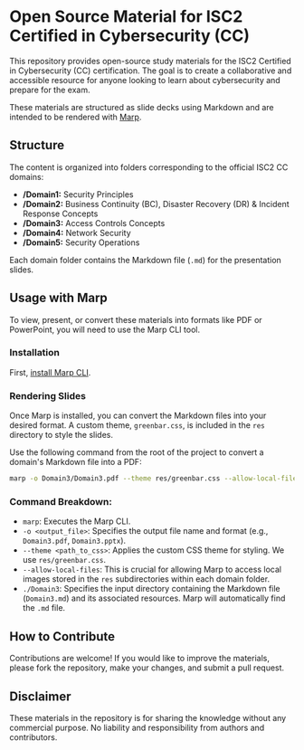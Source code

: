 # Open Source Material for ISC2 Certified in Cybersecurity (CC)

This repository provides open-source study materials for the ISC2 Certified in Cybersecurity (CC) certification. The goal is to create a collaborative and accessible resource for anyone looking to learn about cybersecurity and prepare for the exam.

These materials are structured as slide decks using Markdown and are intended to be rendered with [Marp](https://marp.app/).

## Structure

The content is organized into folders corresponding to the official ISC2 CC domains:

-   **/Domain1:** Security Principles
-   **/Domain2:** Business Continuity (BC), Disaster Recovery (DR) & Incident Response Concepts
-   **/Domain3:** Access Controls Concepts
-   **/Domain4:** Network Security
-   **/Domain5:** Security Operations

Each domain folder contains the Markdown file (`.md`) for the presentation slides.

## Usage with Marp

To view, present, or convert these materials into formats like PDF or PowerPoint, you will need to use the Marp CLI tool.

### Installation

First, [install Marp CLI](https://github.com/marp-team/marp-cli).

### Rendering Slides

Once Marp is installed, you can convert the Markdown files into your desired format. A custom theme, `greenbar.css`, is included in the `res` directory to style the slides.

Use the following command from the root of the project to convert a domain's Markdown file into a PDF:

```bash
marp -o Domain3/Domain3.pdf --theme res/greenbar.css --allow-local-files ./Domain3
```

### Command Breakdown:

-   `marp`: Executes the Marp CLI.
-   `-o <output_file>`: Specifies the output file name and format (e.g., `Domain3.pdf`, `Domain3.pptx`).
-   `--theme <path_to_css>`: Applies the custom CSS theme for styling. We use `res/greenbar.css`.
-   `--allow-local-files`: This is crucial for allowing Marp to access local images stored in the `res` subdirectories within each domain folder.
-   `./Domain3`: Specifies the input directory containing the Markdown file (`Domain3.md`) and its associated resources. Marp will automatically find the `.md` file.

## How to Contribute

Contributions are welcome! If you would like to improve the materials, please fork the repository, make your changes, and submit a pull request.

## Disclaimer

These materials in the repository is for sharing the knowledge without any commercial purpose. No liability and responsibility from authors and contributors.
